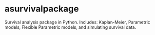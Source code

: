 # asurvivalpackage
Survival analysis package in Python. Includes: Kaplan-Meier, Parametric models, Flexible Parametric models, and simulating survival data.
